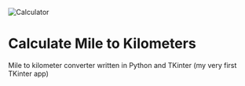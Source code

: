 ![Calculator](calculate.JPG "Calculator")
# Calculate Mile to Kilometers
Mile to kilometer converter written in Python and TKinter (my very first TKinter app)

